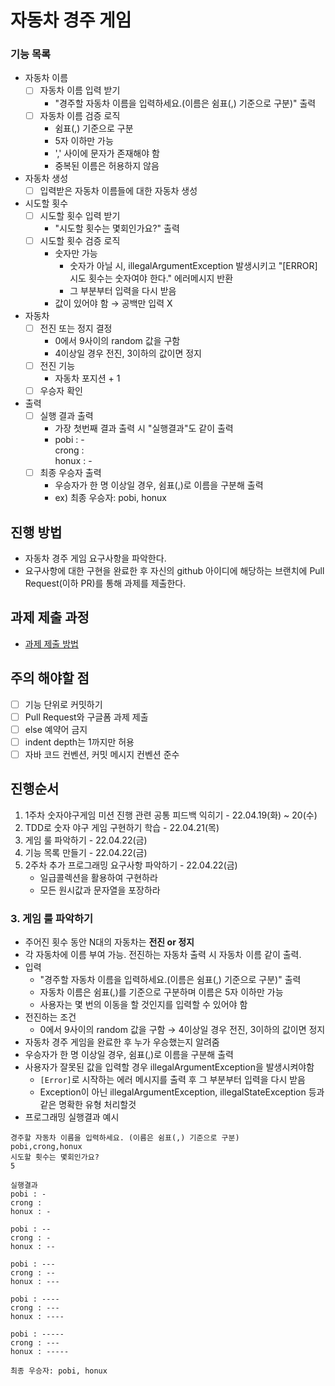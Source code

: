 # 자동차 경주 게임
### 기능 목록
- 자동차 이름
    - [ ] 자동차 이름 입력 받기
        - "경주할 자동차 이름을 입력하세요.(이름은 쉼표(,) 기준으로 구분)" 출력
    - [ ] 자동차 이름 검증 로직
        - 쉼표(,) 기준으로 구분
        - 5자 이하만 가능
        - ',' 사이에 문자가 존재해야 함
        - 중복된 이름은 허용하지 않음

- 자동차 생성
    - [ ] 입력받은 자동차 이름들에 대한 자동차 생성

- 시도할 횟수
    - [ ] 시도할 횟수 입력 받기
        - "시도할 횟수는 몇회인가요?" 출력
    - [ ] 시도할 횟수 검증 로직
        - 숫자만 가능
            - 숫자가 아닐 시, illegalArgumentException 발생시키고 "[ERROR] 시도 횟수는 숫자여야 한다." 에러메시지 반환
            - 그 부분부터 입력을 다시 받음
        - 값이 있어야 함 → 공백만 입력 X

- 자동차
    - [ ] 전진 또는 정지 결정
        - 0에서 9사이의 random 값을 구함
        - 4이상일 경우 전진, 3이하의 값이면 정지
    - [ ] 전진 기능
        - 자동차 포지션 + 1
    - [ ] 우승자 확인

- 출력
    - [ ] 실행 결과 출력
        - 가장 첫번째 결과 출력 시 "실행결과"도 같이 출력
        - pobi : -  
          crong :  
          honux : -
    - [ ] 최종 우승자 출력
        - 우승자가 한 명 이상일 경우, 쉼표(,)로 이름을 구분해 출력
        - ex) 최종 우승자: pobi, honux

## 진행 방법
* 자동차 경주 게임 요구사항을 파악한다.
* 요구사항에 대한 구현을 완료한 후 자신의 github 아이디에 해당하는 브랜치에 Pull Request(이하 PR)를 통해 과제를 제출한다.

## 과제 제출 과정
* [과제 제출 방법](https://github.com/next-step/nextstep-docs/tree/master/precourse)

## 주의 해야할 점
- [ ] 기능 단위로 커밋하기
- [ ] Pull Request와 구글폼 과제 제출
- [ ] else 예약어 금지
- [ ] indent depth는 1까지만 허용
- [ ] 자바 코드 컨벤션, 커밋 메시지 컨벤션 준수

## 진행순서
1. 1주차 숫자야구게임 미션 진행 관련 공통 피드백 익히기 - 22.04.19(화) ~ 20(수)
2. TDD로 숫자 야구 게임 구현하기 학습 - 22.04.21(목)
3. 게임 룰 파악하기 - 22.04.22(금)
4. 기능 목록 만들기 - 22.04.22(금)
5. 2주차 추가 프로그래밍 요구사항 파악하기 - 22.04.22(금)
   - 일급콜렉션을 활용하여 구현하라
   - 모든 원시값과 문자열을 포장하라

### 3. 게임 룰 파악하기
- 주어진 횟수 동안 N대의 자동차는 **전진 or 정지**
- 각 자동차에 이름 부여 가능. 전진하는 자동차 출력 시 자동차 이름 같이 출력.
- 입력
  - "경주할 자동차 이름을 입력하세요.(이름은 쉼표(,) 기준으로 구분)" 출력
  - 자동차 이름은 쉼표(,)를 기준으로 구분하며 이름은 5자 이하만 가능
  - 사용자는 몇 번의 이동을 할 것인지를 입력할 수 있어야 함
- 전진하는 조건
  - 0에서 9사이의 random 값을 구함 → 4이상일 경우 전진, 3이하의 값이면 정지
- 자동차 경주 게임을 완료한 후 누가 우승했는지 알려줌
- 우승자가 한 명 이상일 경우, 쉼표(,)로 이름을 구분해 출력
- 사용자가 잘못된 값을 입력할 경우 illegalArgumentException을 발생시켜야함
  - `[Error]`로 시작하는 에러 메시지를 출력 후 그 부분부터 입력을 다시 받음
  - Exception이 아닌 illegalArgumentException, illegalStateException 등과 같은 명확한 유형 처리할것
- 프로그래밍 실행결과 예시
```
경주할 자동차 이름을 입력하세요. (이름은 쉼표(,) 기준으로 구분)
pobi,crong,honux
시도할 횟수는 몇회인가요?
5

실행결과
pobi : -
crong :
honux : -

pobi : --
crong : -
honux : --

pobi : ---
crong : --
honux : ---

pobi : ----
crong : ---
honux : ----

pobi : -----
crong : ---
honux : -----

최종 우승자: pobi, honux
```